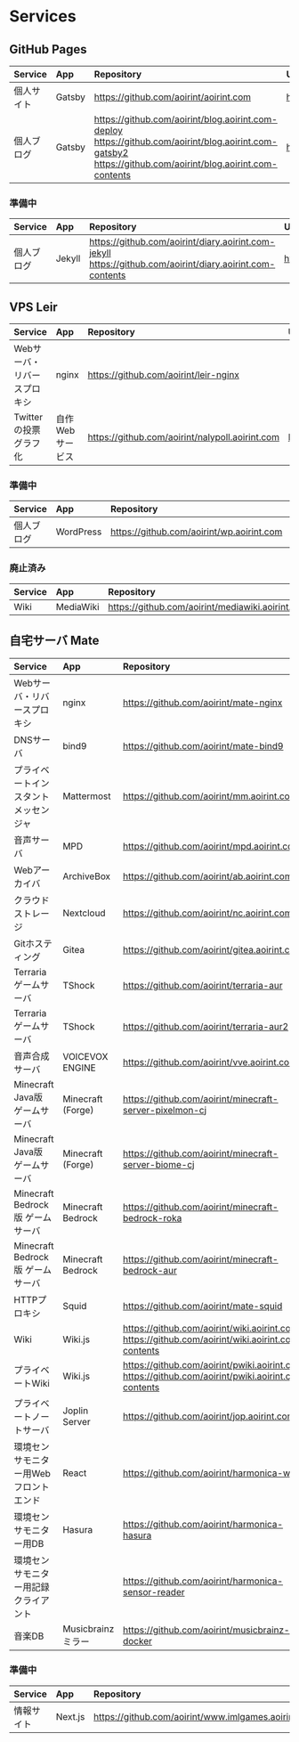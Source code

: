 # Services

## GitHub Pages

|Service|App|Repository|URL|
|:--|:--|:--|:--|
|個人サイト|Gatsby|<https://github.com/aoirint/aoirint.com>|<https://aoirint.com>|
|個人ブログ|Gatsby|<https://github.com/aoirint/blog.aoirint.com-deploy> <https://github.com/aoirint/blog.aoirint.com-gatsby2>  <https://github.com/aoirint/blog.aoirint.com-contents>|<https://blog.aoirint.com>|

### 準備中

|Service|App|Repository|URL|
|:--|:--|:--|:--|
|個人ブログ|Jekyll|<https://github.com/aoirint/diary.aoirint.com-jekyll> <https://github.com/aoirint/diary.aoirint.com-contents>|<https://diary.aoirint.com>|


## VPS Leir

|Service|App|Repository|URL|
|:--|:--|:--|:--|
|Webサーバ・リバースプロキシ|nginx|<https://github.com/aoirint/leir-nginx>| |
|Twitterの投票グラフ化|自作Webサービス|<https://github.com/aoirint/nalypoll.aoirint.com>|<https://nalypoll.aoirint.com>|

### 準備中

|Service|App|Repository|URL|
|:--|:--|:--|:--|
|個人ブログ|WordPress|<https://github.com/aoirint/wp.aoirint.com>|<https://wp.aoirint.com>|

### 廃止済み

|Service|App|Repository|URL|
|:--|:--|:--|:--|
|Wiki|MediaWiki|<https://github.com/aoirint/mediawiki.aoirint.com>|<https://mediawiki.aoirint.com>|


## 自宅サーバ Mate

|Service|App|Repository|URL|
|:--|:--|:--|:--|
|Webサーバ・リバースプロキシ|nginx|<https://github.com/aoirint/mate-nginx>| |
|DNSサーバ|bind9|<https://github.com/aoirint/mate-bind9>| |
|プライベートインスタントメッセンジャ|Mattermost|<https://github.com/aoirint/mm.aoirint.com>|<https://mm.aoirint.com>|
|音声サーバ|MPD|<https://github.com/aoirint/mpd.aoirint.com>|<https://mpd.aoirint.com>|
|Webアーカイバ|ArchiveBox|<https://github.com/aoirint/ab.aoirint.com>|<https://ab.aoirint.com>|
|クラウドストレージ|Nextcloud|<https://github.com/aoirint/nc.aoirint.com>|<https://nc.aoirint.com>|
|Gitホスティング|Gitea|<https://github.com/aoirint/gitea.aoirint.com>|<https://gitea.aoirint.com>|
|Terraria ゲームサーバ|TShock|<https://github.com/aoirint/terraria-aur>| |
|Terraria ゲームサーバ|TShock|<https://github.com/aoirint/terraria-aur2>| |
|音声合成サーバ|VOICEVOX ENGINE|<https://github.com/aoirint/vve.aoirint.com>|<https://vve.aoirint.com>|
|Minecraft Java版 ゲームサーバ|Minecraft (Forge)|<https://github.com/aoirint/minecraft-server-pixelmon-cj>| |
|Minecraft Java版 ゲームサーバ|Minecraft (Forge)|<https://github.com/aoirint/minecraft-server-biome-cj>| |
|Minecraft Bedrock版 ゲームサーバ|Minecraft Bedrock|<https://github.com/aoirint/minecraft-bedrock-roka>| |
|Minecraft Bedrock版 ゲームサーバ|Minecraft Bedrock|<https://github.com/aoirint/minecraft-bedrock-aur>| |
|HTTPプロキシ|Squid|<https://github.com/aoirint/mate-squid>| |
|Wiki|Wiki.js|<https://github.com/aoirint/wiki.aoirint.com> <https://github.com/aoirint/wiki.aoirint.com-contents>|<https://wiki.aoirint.com>|
|プライベートWiki|Wiki.js|<https://github.com/aoirint/pwiki.aoirint.com> <https://github.com/aoirint/pwiki.aoirint.com-contents>|<https://pwiki.aoirint.com>|
|プライベートノートサーバ|Joplin Server|<https://github.com/aoirint/jop.aoirint.com>|<https://jop.aoirint.com>|
|環境センサモニター用Webフロントエンド|React|<https://github.com/aoirint/harmonica-web>|<https://hm.aoirint.com>|
|環境センサモニター用DB|Hasura|<https://github.com/aoirint/harmonica-hasura>|<https://hmapi.aoirint.com>|
|環境センサモニター用記録クライアント||<https://github.com/aoirint/harmonica-sensor-reader>||
|音楽DB|Musicbrainzミラー|<https://github.com/aoirint/musicbrainz-docker>||

### 準備中

|Service|App|Repository|URL|
|:--|:--|:--|:--|
|情報サイト|Next.js|<https://github.com/aoirint/www.imlgames.aoirint.com>|<https://www.imlgames.aoirint.com>|
